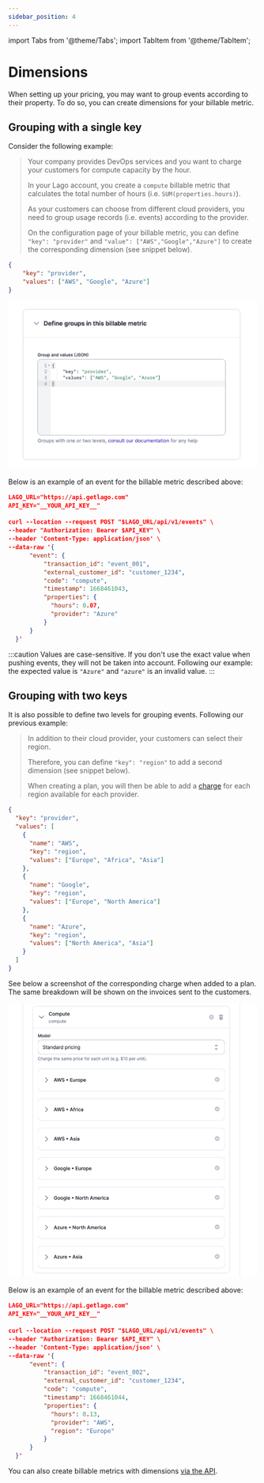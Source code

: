 ```yaml
---
sidebar_position: 4
---
```


import Tabs from '@theme/Tabs';
import TabItem from '@theme/TabItem';

# Dimensions
When setting up your pricing, you may want to group events according to their property. To do so, you can create dimensions for your billable metric.

## Grouping with a single key
Consider the following example:

>Your company provides DevOps services and you want to charge your customers for compute capacity by the hour.
>
>In your Lago account, you create a `compute` billable metric that calculates the total number of hours (i.e. `SUM(properties.hours)`).
>
>As your customers can choose from different cloud providers, you need to group usage records (i.e. events) according to the provider.
>
>On the configuration page of your billable metric, you can define `"key": "provider"` and `"value": ["AWS","Google","Azure"]` to create the corresponding dimension (see snippet below).

```json title="JSON snippet for one dimension"
{
    "key": "provider",
    "values": ["AWS", "Google", "Azure"]
}
```

![Example of a group with one dimension](../../../static/img/dimensions.png)

Below is an example of an event for the billable metric described above:

```json title="Event including a group value"
LAGO_URL="https://api.getlago.com"
API_KEY="__YOUR_API_KEY__"

curl --location --request POST "$LAGO_URL/api/v1/events" \
--header "Authorization: Bearer $API_KEY" \
--header 'Content-Type: application/json' \
--data-raw '{
      "event": {
          "transaction_id": "event_001",
          "external_customer_id": "customer_1234",
          "code": "compute",
          "timestamp": 1668461043,
          "properties": {
            "hours": 0.07,
            "provider": "Azure"
          }
      }
  }'
```

:::caution
Values are case-sensitive. If you don't use the exact value when pushing events, they will not be taken into account. Following our example: the expected value is `"Azure"` and `"azure"` is an invalid value.
:::

## Grouping with two keys
It is also possible to define two levels for grouping events. Following our previous example:

>In addition to their cloud provider, your customers can select their region.
>
>Therefore, you can define `"key": "region"` to add a second dimension (see snippet below).
>
>When creating a plan, you will then be able to add a [charge](../plans/charges) for each region available for each provider.

```json title="JSON snippet for two dimensions"
{
  "key": "provider",
  "values": [
    {
      "name": "AWS",
      "key": "region",
      "values": ["Europe", "Africa", "Asia"]
    },
    {
      "name": "Google",
      "key": "region",
      "values": ["Europe", "North America"]
    },
    {
      "name": "Azure",
      "key": "region",
      "values": ["North America", "Asia"]
    }
  ]
}
```

See below a screenshot of the corresponding charge when added to a plan. The same breakdown will be shown on the invoices sent to the customers.

![Example of a charge with two dimensions](../../../static/img/dimensions-charges.png)

Below is an example of an event for the billable metric described above:

```json title="Event including two group values"
LAGO_URL="https://api.getlago.com"
API_KEY="__YOUR_API_KEY__"

curl --location --request POST "$LAGO_URL/api/v1/events" \
--header "Authorization: Bearer $API_KEY" \
--header 'Content-Type: application/json' \
--data-raw '{
      "event": {
          "transaction_id": "event_002",
          "external_customer_id": "customer_1234",
          "code": "compute",
          "timestamp": 1668461044,
          "properties": {
            "hours": 0.13,
            "provider": "AWS",
            "region": "Europe"
          }
      }
  }'
```

You can also create billable metrics with dimensions [via the API](../../api/billable_metrics/create-billable-metric).